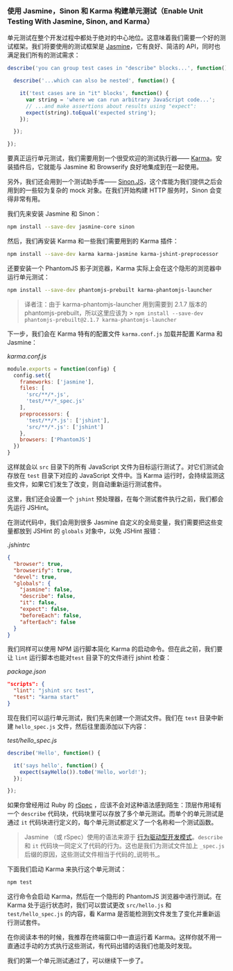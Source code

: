 ### 使用 Jasmine，Sinon 和 Karma 构建单元测试（Enable Unit Testing With Jasmine, Sinon, and Karma）

单元测试在整个开发过程中都处于绝对的中心地位。这意味着我们需要一个好的测试框架。我们将要使用的测试框架是 [Jasmine](https://jasmine.github.io/2.3/introduction.html)，它有良好、简洁的 API，同时也满足我们所有的测试需求：

```js
describe('you can group test cases in "describe" blocks...', function() {

  describe('...which can also be nested', function() {

    it('test cases are in "it" blocks', function() {
      var string = 'where we can run arbitrary JavaScript code...';
      // ...and make assertions about results using "expect":
      expect(string).toEqual('expected string');
    });

  });

});
```

要真正运行单元测试，我们需要用到一个很受欢迎的测试执行器—— [Karma](http://karma-runner.github.io/)。安装插件后，它就能与 Jasmine 和 Browserify 良好地集成到在一起使用。

另外，我们还会用到一个测试助手库—— [Sinon.JS](https://sinonjs.org/)，这个库能为我们提供之后会用到的一些较为复杂的 mock 对象。在我们开始构建 HTTP 服务时，Sinon 会变得非常有用。

我们先来安装 Jasmine 和 Sinon：

```bash
npm install --save-dev jasmine-core sinon
```

然后，我们再安装 Karma 和一些我们需要用到的 Karma 插件：

```bash
npm install --save-dev karma karma-jasmine karma-jshint-preprocessor
```

还要安装一个 PhantomJS 影子浏览器，Karma 实际上会在这个隐形的浏览器中运行单元测试：

```bash
npm install --save-dev phantomjs-prebuilt karma-phantomjs-launcher
```

> 译者注：由于 karma-phantomjs-launcher 用到需要到 2.1.7 版本的 phantomjs-prebuilt，所以这里应该为 > `npm install --save-dev phantomjs-prebuilt@2.1.7 karma-phantomjs-launcher`

下一步，我们会在 Karma 特有的配置文件 `karma.conf.js` 加载并配置 Karma 和 Jasmine：

_karma.conf.js_

```js
module.exports = function(config) {
  config.set({
    frameworks: ['jasmine'],
    files: [
      'src/**/*.js',
      'test/**/*_spec.js'
    ],
    preprocessors: {
      'test/**/*.js': ['jshint'],
      'src/**/*.js': ['jshint']
    },
    browsers: ['PhantomJS']
  })
}
```

这样就会以 `src` 目录下的所有 JavaScript 文件为目标运行测试了。对它们测试会存放在 `test` 目录下对应的 JavaScript 文件中。当 Karma 运行时，会持续监测这些文件，如果它们发生了改变，则自动重新运行测试套件。

这里，我们还会设置一个 `jshint` 预处理器，在每个测试套件执行之前，我们都会先运行 JSHint。

在测试代码中，我们会用到很多 Jasmine 自定义的全局变量，我们需要把这些变量都放到 JSHint 的 `globals` 对象中，以免 JSHint 报错：

_.jshintrc_

```json
{
  "browser": true,
  "browserify": true,
  "devel": true,
  "globals": {
    "jasmine": false,
    "describe": false,
    "it": false,
    "expect": false,
    "beforeEach": false,
    "afterEach": false
  }
}
```

我们同样可以使用 NPM 运行脚本简化 Karma 的启动命令。但在此之前，我们要让 `lint` 运行脚本也能对`test` 目录下的文件进行 jshint 检查：

_package.json_

```json
"scripts": {
  "lint": "jshint src test",
  "test": "karma start"
}
```

现在我们可以运行单元测试，我们先来创建一个测试文件。我们在 `test` 目录中新建 `hello_spec.js` 文件，然后往里面添加以下内容：

_test/hello\_spec.js_

```js
describe('Hello', function() {

  it('says hello', function() {
    expect(sayHello()).toBe('Hello, world!');
  });

});
```

如果你曾经用过 Ruby 的 [rSpec](http://rspec.info/) ，应该不会对这种语法感到陌生：顶层作用域有一个 `describe` 代码块，代码块里可以存放了多个单元测试。而单个的单元测试是通过 `it` 代码块进行定义的，每个单元测试都定义了一个名称和一个测试函数。

> Jasmine （或 rSpec）使用的语法来源于 [行为驱动型开发模式](http://en.wikipedia.org/wiki/Behavior-driven_development)。`describe` 和 `it` 代码块一同定义了代码的行为。这也是我们为测试文件加上 `_spec.js` 后缀的原因，这些测试文件相当于代码的_说明书_。

下面我们启动 Karma 来执行这个单元测试：

```bash
npm test
```

这行命令会启动 Karma，然后在一个隐形的 PhantomJS 浏览器中进行测试。在 Karma 处于运行状态时，我们可以尝试更改 `src/hello.js` 和 `test/hello_spec.js` 的内容，看 Karma 是否能检测到文件发生了变化并重新运行测试套件。

在你阅读本书的时候，我推荐在终端窗口中一直运行着 Karma。这样你就不用一直通过手动的方式执行这些测试，有代码出错的话我们也能及时发现。

我们的第一个单元测试通过了，可以继续下一步了。

